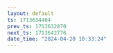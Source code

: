 ```yaml
---
layout: default
ts: 1713634404
prev_ts: 1713632870
next_ts: 1713642776
date_time: "2024-04-20 10:33:24"
---
```

